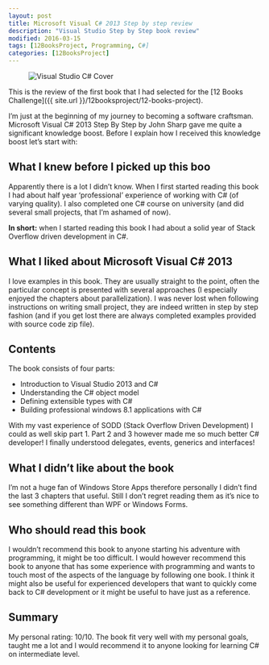 ```yaml
---
layout: post
title: Microsoft Visual C# 2013 Step by step review
description: "Visual Studio Step by Step book review"
modified: 2016-03-15
tags: [12BooksProject, Programming, C#]
categories: [12BooksProject]
---
```

<figure class="half center">
  <img src="{{site.url}}/images/vsStepByStep.jpeg" alt="Visual Studio C# Cover">
</figure>

This is the review of the first book that I had selected for the [12 Books Challenge]({{ site.url }}/12booksproject/12-books-project).

<!-- more -->

I’m just at the beginning of my journey to becoming a software craftsman. Microsoft Visual C# 2013 Step By Step by John Sharp gave me quite a significant knowledge boost. Before I explain how I received this knowledge boost let’s start with:

## What I knew before I picked up this boo
Apparently there is a lot I didn’t know. When I first started reading this book I had about half year ‘professional’ experience of working with C# (of varying quality). I also completed one C# course on university (and did several small projects, that I’m ashamed of now).

**In short:** when I started reading this book I had about a solid year of Stack Overflow driven development in C#.


## What I liked about Microsoft Visual C# 2013
I love examples in this book. They are usually straight to the point, often the particular concept is presented with several approaches (I especially enjoyed the chapters about parallelization). I was never lost when following instructions on writing small project, they are indeed written in step by step fashion (and if you get lost there are always completed examples provided with source code zip file).


## Contents
The book consists of four parts:

* Introduction to Visual Studio 2013 and C#
* Understanding the C# object model
* Defining extensible types with C#
* Building professional windows 8.1 applications with C#

With my vast experience of SODD (Stack Overflow Driven Development) I could as well skip part 1. Part 2 and 3 however made me so much better C# developer! I finally understood delegates, events, generics and interfaces!


## What I didn’t like about the book
I’m not a huge fan of Windows Store Apps therefore personally I didn’t find the last 3 chapters that useful. Still I don’t regret reading them as it’s nice to see something different than WPF or Windows Forms.


## Who should read this book
I wouldn’t recommend this book to anyone starting his adventure with programming, it might be too difficult. I would however recommend this book to anyone that has some experience with programming and wants to touch
most of the aspects of the language by following one book. I think it might also be useful for experienced developers that want to quickly come back to C# development or it might be useful to have just as a reference.


## Summary
My personal rating: 10/10. The book fit very well with my personal goals, taught me a lot and I would recommend it to anyone looking for learning C# on intermediate level.
